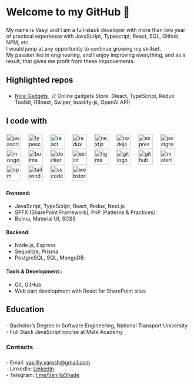 <h1 align="left">Welcome to my GitHub 👋</h1>

###

<p align="left">My name is Vasyl and I am a full-stack developer with more than two year of practical experience with JavaScript, Typescript, React, SQL, Github, NPM, etc. <br>I would jump at any opportunity to continue growing my skillset. <br>My passion lies in engineering, and I enjoy improving everything, and as a result, that gives me profit from these improvements.</p>

###

<h2 align="left">Highlighted repos</h2>

###

<p align="left">
  <ul>
    <li>
      <a href="https://github.com/fe-nov23-Skynet/product_catalog">
        Nice Gadgets 
      </a>
‎ ‎ // Online gadgets Store. (React, TypeScript, Redux Toolkit, i18next, Swiper, toastify-js, OpenAI API)
    </li>
<!--    <li>
       <a href="#">
          Todo App 
      </a>
     ‎ ‎ // (React, Fetch API, SASS, useContext)
    </li>
    <li>
       <a href="https://github.com/Xilston/MyBike_Landing">
        MyBike Landing page
      </a>
      ‎ ‎ //  (HTML, SASS, AOS Animations)
    </li> -->
  </ul>
</p>

###

<h2 align="left">I code with</h2>

###

<div align="left">
  <img src="https://cdn.jsdelivr.net/gh/devicons/devicon/icons/javascript/javascript-original.svg" height="40" alt="javascript logo"  />
  <img width="12" />
  <img src="https://cdn.jsdelivr.net/gh/devicons/devicon/icons/typescript/typescript-original.svg" height="40" alt="typescript logo"  />
  <img width="12" />
  <img src="https://cdn.jsdelivr.net/gh/devicons/devicon/icons/react/react-original.svg" height="40" alt="react logo"  />
  <img width="12" />
  <img src="https://cdn.jsdelivr.net/gh/devicons/devicon/icons/redux/redux-original.svg" height="40" alt="redux logo"  />
  <img width="12" />
  <img src="https://cdn.jsdelivr.net/gh/devicons/devicon/icons/nextjs/nextjs-original.svg" height="40" alt="nextjs logo"  />
  <img width="12" />
  <img src="https://cdn.jsdelivr.net/gh/devicons/devicon/icons/nodejs/nodejs-original.svg" height="40" alt="nodejs logo"  />
  <img width="12" />
  <img src="https://cdn.jsdelivr.net/gh/devicons/devicon/icons/express/express-original.svg" height="40" alt="express logo"  />
  <img width="12" />
  <img src="https://cdn.jsdelivr.net/gh/devicons/devicon/icons/postgresql/postgresql-original.svg" height="40" alt="postgresql logo"  />
  <img width="12" />
  <img src="https://cdn.jsdelivr.net/gh/devicons/devicon/icons/mongodb/mongodb-original.svg" height="40" alt="mongodb logo"  />
  <img width="12" />
  <img src="https://cdn.jsdelivr.net/gh/devicons/devicon/icons/bulma/bulma-plain.svg" height="40" alt="bulma logo"  />
  <img width="12" />
  <img src="https://cdn.jsdelivr.net/gh/devicons/devicon/icons/docker/docker-original.svg" height="40" alt="docker logo"  />
  <img width="12" />
  <img src="https://cdn.jsdelivr.net/gh/devicons/devicon/icons/eslint/eslint-original.svg" height="40" alt="eslint logo"  />
  <img width="12" />
  <img src="https://cdn.jsdelivr.net/gh/devicons/devicon/icons/figma/figma-original.svg" height="40" alt="figma logo"  />
  <img width="12" />
  <img src="https://cdn.jsdelivr.net/gh/devicons/devicon/icons/git/git-original.svg" height="40" alt="git logo"  />
  <img width="12" />
  <img src="https://cdn.jsdelivr.net/gh/devicons/devicon/icons/github/github-original.svg" height="40" alt="github logo"  />
  <img width="12" />
  <img src="https://cdn.jsdelivr.net/gh/devicons/devicon/icons/materialui/materialui-original.svg" height="40" alt="materialui logo"  />
  <img width="12" />
  <img src="https://cdn.jsdelivr.net/gh/devicons/devicon/icons/npm/npm-original-wordmark.svg" height="40" alt="npm logo"  />
  <img width="12" />
  <img src="https://cdn.jsdelivr.net/gh/devicons/devicon/icons/tailwindcss/tailwindcss-original-wordmark.svg" height="40" alt="tailwindcss logo"  />
  <img width="12" />
  <img src="https://cdn.jsdelivr.net/gh/devicons/devicon/icons/vscode/vscode-original.svg" height="40" alt="vscode logo"  />
  <img width="12" />
  <img src="https://cdn.jsdelivr.net/gh/devicons/devicon/icons/webstorm/webstorm-original.svg" height="40" alt="webstorm logo"  />
</div>

###

<h4 align="left"><b>Frontend:</b></h4>
<ul>
  <li>JavaScript, TypeScript, React, Redux, Next.js</li>
  <li>SPFX (SharePoint Framework), PnP (Patterns & Practices)</li>
  <li>Bulma, Material UI, SCSS</li>
</ul>

<h4 align="left"><b>Backend:</b></h4>
<ul>
  <li>Node.js, Express</li>
  <li>Sequelize, Prisma</li>
  <li>PostgreSQL, SQL, MongoDB</li>
</ul>

<h4 align="left"><b>Tools & Development::</b></h4>
<ul>
  <li>Git, GitHub</li>
  <li>Web part development with React for SharePoint sites</li>
</ul>

###

<h2 align="left">Education</h2>

###

<p align="left">- Bachelor’s Degree in Software Engineering, National Transport University<br> - Full Stack JavaScript course at Mate Academy</p>

###

<h3 align="left">Contacts</h3>

###

<p align="left">
  - Email: <a href="mailto:vasilliy.yarosh@gmail.com">vasilliy.yarosh@gmail.com</a> <br> 
  - LinkedIn: <a href="https://www.linkedin.com/in/vasyl-yarosh-680975205/">LinkedIn</a>  <br> 
  - Telegram: <a href="https://t.me/VanillaShade">t.me/VanillaShade</a> 
</p>

###
